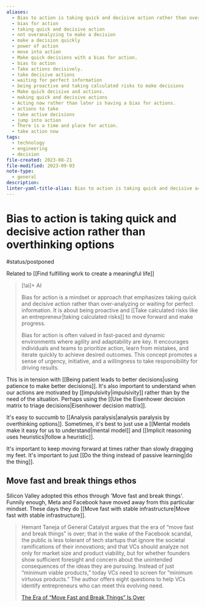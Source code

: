 ```yaml
---
aliases:
  - Bias to action is taking quick and decisive action rather than overthinking options
  - bias for action
  - taking quick and decisive action
  - not overanalyzing to make a decision
  - make a decision quickly
  - power of action
  - move into action
  - Make quick decisions with a bias for action.
  - bias to action
  - Take actions decisively.
  - take decisive actions
  - waiting for perfect information
  - being proactive and taking calculated risks to make decisions
  - Make quick decisive and actions.
  - making quick and decisive actions
  - Acting now rather than later is having a bias for actions.
  - actions to take
  - take active decisions
  - jump into action
  - There is a time and place for action.
  - take action now
tags:
  - technology
  - engineering
  - decision
file-created: 2023-08-21
file-modified: 2023-09-03
note-type:
  - general
description: 
linter-yaml-title-alias: Bias to action is taking quick and decisive action rather than overthinking options
---
```


# Bias to action is taking quick and decisive action rather than overthinking options

#status/postponed

Related to [[Find fulfilling work to create a meaningful life]]

> [!ai]+ AI
>
> Bias for action is a mindset or approach that emphasizes taking quick and decisive action rather than over-analyzing or waiting for perfect information. It is about being proactive and [[Take calculated risks like an entrepreneur|taking calculated risks]] to move forward and make progress.
>
> Bias for action is often valued in fast-paced and dynamic environments where agility and adaptability are key. It encourages individuals and teams to prioritize action, learn from mistakes, and iterate quickly to achieve desired outcomes. This concept promotes a sense of urgency, initiative, and a willingness to take responsibility for driving results.

This is in tension with [[Being patient leads to better decisions|using patience to make better decisions]]. It's also important to understand when our actions are motivated by [[impulsivity|impulsivity]] rather than by the need of the situation. Perhaps using the [[Use the Eisenhower decision matrix to triage decisions|Eisenhower decision matrix]].

It's easy to succumb to [[Analysis paralysis|analysis paralysis by overthinking options]]. Sometimes, it's best to just use a [[Mental models make it easy for us to understand|mental model]] and [[Implicit reasoning uses heuristics|follow a heuristic]].

It's important to keep moving forward at times rather than slowly dragging my feet. It's important to just [[Do the thing instead of passive learning|do the thing]].

## Move fast and break things ethos

Silicon Valley adopted this ethos through 'Move fast and break things'. Funnily enough, Meta and Facebook have moved away from this particular mindset. These days they do [[Move fast with stable infrastructure|Move fast with stable infrastructure]].

> Hemant Taneja of General Catalyst argues that the era of “move fast and break things” is over; that in the wake of the Facebook scandal, the public is less tolerant of tech startups that ignore the societal ramifications of their innovations; and that VCs should analyze not only for market size and product viability, but for whether founders show sufficient foresight and concern about the unintended consequences of the ideas they are pursuing. Instead of just “minimum viable products,” today VCs need to screen for “minimum virtuous products.” The author offers eight questions to help VCs identify entrepreneurs who can meet this evolving need.
>
> [The Era of “Move Fast and Break Things” Is Over](https://hbr.org/2019/01/the-era-of-move-fast-and-break-things-is-over)
